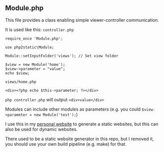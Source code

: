 ## Module.php

This file provides a class enabling simple viewer-controller communication.

It is used like this:
`controller.php`
```
require_once 'Module.php';

use php2static\Module;

Module::setInputFolder('views'); // Set view folder

$view = new Module('home');
$view->parameter = "value";
echo $view;
```
`views/home.php`
```
<div><?php echo $this->parameter; ?></div>
```

`php controller.php` will output `<div>value</div>`

Modules can include other modules as parameters (e.g. you could `$view->parameter = new Module('test');`)

I use this in my [personal website](https://darlo.me/) to generate a static websites, but this can also be used for dynamic websites.

There used to be a static website generator in this repo, but I removed it, you should use your own build pipeline (e.g. make) for that.
